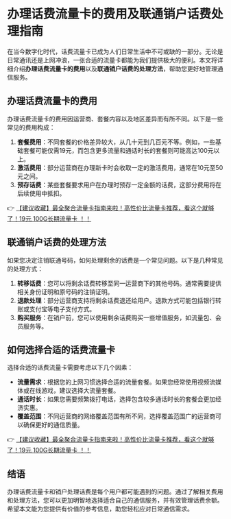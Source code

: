 # 办理话费流量卡的费用及联通销户话费处理指南

在当今数字化时代，话费流量卡已成为人们日常生活中不可或缺的一部分。无论是日常通讯还是上网冲浪，一张合适的流量卡都能为我们提供极大的便利。本文将详细介绍**办理话费流量卡的费用**以及**联通销户话费的处理方法**，帮助您更好地管理通信服务。

## 办理话费流量卡的费用

办理话费流量卡的费用因运营商、套餐内容以及地区差异而有所不同。以下是一些常见的费用构成：

1. **套餐费用**：不同套餐的价格差异较大，从几十元到几百元不等。例如，一些基础套餐可能仅需19元，而包含更多流量和通话时长的套餐则可能高达100元以上。
2. **激活费用**：部分运营商在办理新卡时会收取一定的激活费用，通常在10元至50元之间。
3. **预存话费**：某些套餐要求用户在办理时预存一定金额的话费，这部分费用将在后续使用中抵扣。

👉 [【建议收藏】最全聚合流量卡指南来啦！高性价比流量卡推荐，看这个就够了！19元 100G长期流量卡 ！！](https://bit.ly/Liuliangka)

## 联通销户话费的处理方法

如果您决定注销联通号码，如何处理剩余的话费是一个常见问题。以下是几种常见的处理方式：

1. **转移话费**：您可以将剩余话费转移至同一运营商下的其他号码。通常需要提供相关身份证明和原号码的注销证明。
2. **退款处理**：部分运营商支持将剩余话费退还给用户。退款方式可能包括银行转账或支付宝等电子支付方式。
3. **购买服务**：在销户前，您可以使用剩余话费购买一些增值服务，如流量包、会员服务等。

## 如何选择合适的话费流量卡

选择合适的话费流量卡需要考虑以下几个因素：

- **流量需求**：根据您的上网习惯选择合适的流量套餐。如果您经常使用视频流媒体或在线游戏，建议选择大流量套餐。
- **通话时长**：如果您需要频繁拨打电话，选择包含较多通话时长的套餐会更加经济实惠。
- **覆盖范围**：不同运营商的网络覆盖范围有所不同，选择覆盖范围广的运营商可以确保更好的通信质量。

👉 [【建议收藏】最全聚合流量卡指南来啦！高性价比流量卡推荐，看这个就够了！19元 100G长期流量卡 ！！](https://bit.ly/Liuliangka)

## 结语

办理话费流量卡和销户处理话费是每个用户都可能遇到的问题。通过了解相关费用和处理方法，您可以更加明智地选择适合自己的通信服务，并有效管理话费余额。希望本文能为您提供有价值的参考信息，助您轻松应对日常通信需求。